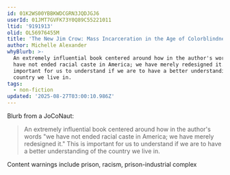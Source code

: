 ```yaml
---
id: 01K2WS00YBBKWDCGRN3JQDJGJ6
userId: 01JMT7GVFK73Y0Q89C55221011
ltid: '9191913'
olid: OL56976455M
title: 'The New Jim Crow: Mass Incarceration in the Age of Colorblindness'
author: Michelle Alexander
whyBlurb: >-
  An extremely influential book centered around how in the author's words "we
  have not ended racial caste in America; we have merely redesigned it." This is
  important for us to understand if we are to have a better understanding of the
  country we live in.
tags:
  - non-fiction
updated: '2025-08-27T03:00:10.986Z'
---
```


Blurb from a JoCoNaut:

> An extremely influential book centered around how in the author's words "we
> have not ended racial caste in America; we have merely redesigned it." This is
> important for us to understand if we are to have a better understanding of the
> country we live in.

Content warnings include prison, racism, prison-industrial complex
